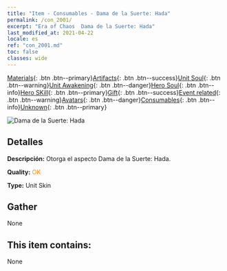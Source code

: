 ```yaml
---
title: "Item - Consumables - Dama de la Suerte: Hada"
permalink: /con_2001/
excerpt: "Era of Chaos  Dama de la Suerte: Hada"
last_modified_at: 2021-04-22
locale: es
ref: "con_2001.md"
toc: false
classes: wide
---
```

 [Materials](/ItemsES/){: .btn .btn--primary}[Artifacts](/ItemsES/Artifacts/){: .btn .btn--success}[Unit Soul](/ItemsES/UnitSoul/){: .btn .btn--warning}[Unit Awakening](/ItemsES/UnitAwakening/){: .btn .btn--danger}[Hero Soul](/ItemsES/HeroSoul/){: .btn .btn--info}[Hero SKill](/ItemsES/HeroSkill/){: .btn .btn--primary}[Gift](/ItemsES/Gift/){: .btn .btn--success}[Event related](/ItemsES/Events/){: .btn .btn--warning}[Avatars](/ItemsES/Avatars/){: .btn .btn--danger}[Consumables](/ItemsES/Consumables/){: .btn .btn--info}[Unknown](/ItemsES/Unknown/){: .btn .btn--primary}

 ![Dama de la Suerte: Hada](/images/u/ti_mofaxianlingpifu2.jpg)

## Detalles
 **Descripción:** Otorga el aspecto Dama de la Suerte: Hada.

 **Quality:** <span style="color: #FF8C00">OK</span>

 **Type:** Unit Skin

## Gather

  None

## This item contains:

  None

